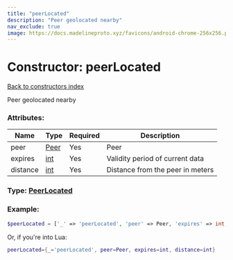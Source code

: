 ```yaml
---
title: "peerLocated"
description: "Peer geolocated nearby"
nav_exclude: true
image: https://docs.madelineproto.xyz/favicons/android-chrome-256x256.png
---
```

# Constructor: peerLocated  
[Back to constructors index](index.md)



Peer geolocated nearby

### Attributes:

| Name     |    Type       | Required | Description |
|----------|---------------|----------|-------------|
|peer|[Peer](../types/Peer.md) | Yes|Peer|
|expires|[int](../types/int.md) | Yes|Validity period of current data|
|distance|[int](../types/int.md) | Yes|Distance from the peer in meters|



### Type: [PeerLocated](../types/PeerLocated.md)


### Example:

```php
$peerLocated = ['_' => 'peerLocated', 'peer' => Peer, 'expires' => int, 'distance' => int];
```  


Or, if you're into Lua:

```lua
peerLocated={_='peerLocated', peer=Peer, expires=int, distance=int}

```


